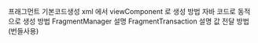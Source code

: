 프래그먼트 기본코드생성
xml 에서 viewComponent 로 생성 방법 
자바 코드로 동적으로 생성 방법 
FragmentManager 설명 
FragmentTransaction 설명 
값 전달 방법 (번들사용) 
